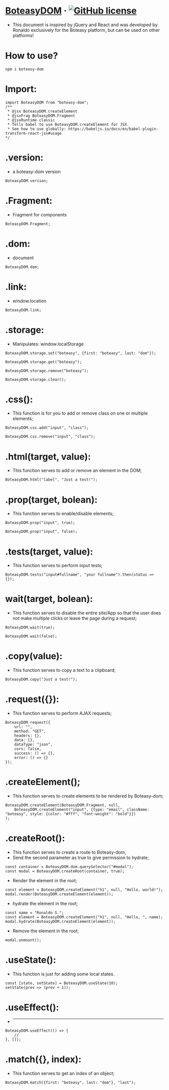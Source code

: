 # [BoteasyDOM](https://www.boteasy.net/) &middot; [![GitHub license](https://img.shields.io/badge/license-MIT-blue.svg)](https://github.com/theronaldostar/boteasy-dom/blob/main/LICENSE)

* This document is inspired by jQuery and React and was developed by Ronaldo exclusively for the Boteasy platform, but can be used on other platforms!

# How to use?

```shell
npm i boteasy-dom
```

# Import:

```shell
import BoteasyDOM from "boteasy-dom";
/**
 * @jsx BoteasyDOM.createElement
 * @jsxFrag BoteasyDOM.Fragment
 * @jsxRuntime classic
 * Tells babel to use BoteasyDOM.createElement for JSX.
 * See how to use globally: https://babeljs.io/docs/en/babel-plugin-transform-react-jsx#usage
*/
```

# .version:
* a boteasy-dom version

```shell
BoteasyDOM.version;
```

# .Fragment:
* Fragment for components

```shell
BoteasyDOM.Fragment;
```

# .dom:
* document

```shell
BoteasyDOM.dom;
```

# .link:
* window.location

```shell
BoteasyDOM.link;
```

# .storage:
* Manipulates: window.localStorage

```shell
BoteasyDOM.storage.set("boteasy", {first: "boteasy", last: "dom"});
```

```shell
BoteasyDOM.storage.get("boteasy");
```

```shell
BoteasyDOM.storage.remove("boteasy");
```

```shell
BoteasyDOM.storage.clear();
```

# .css():
* This function is for you to add or remove class on one or multiple elements;

```shell
BoteasyDOM.css.add("input", "class");
```

```shell
BoteasyDOM.css.remove("input", "class");
```

# .html(target, value):
* This function serves to add or remove an element in the DOM;

```shell
BoteasyDOM.html("label", "Just a test!");
```

# .prop(target, bolean):
* This function serves to enable/disable elements;

```shell
BoteasyDOM.prop("input", true);
```

```shell
BoteasyDOM.prop("input", false);
```

# .tests(target, value):
* This function serves to perform input tests;

```shell
BoteasyDOM.tests("input#fullname", "your fullname").then(status => {});
```

# wait(target, bolean):
* This function serves to disable the entire site/App so that the user does not make multiple clicks or leave the page during a request;

```shell
BoteasyDOM.wait(true);
```

```shell
BoteasyDOM.wait(false);
```

# .copy(value):
* This function serves to copy a text to a clipboard;

```shell
BoteasyDOM.copy("Just a test!");
```

# .request({}):
* This function serves to perform AJAX requests;

```shell
BoteasyDOM.request({
	url: "",
	method: "GET",
	headers: {},
	data: {},
	dataType: "json",
	cors: false,
	success: () => {},
	error: () => {}
});
```

# .createElement();
* This function serves to create elements to be rendered by Boteasy-dom;

```shell
BoteasyDOM.createElement(BoteasyDOM.Fragment, null,
	BoteasyDOM.createElement("input", {type: "email", className: "boteasy", style: {color: "#fff", "font-weight": "bold"}})
);
```

# .createRoot():
* This function serves to create a route to Boteasy-dom,
* Send the second parameter as  true to give permission to hydrate;

```shell
const container = BoteasyDOM.dom.querySelector("#modal");
const modal = BoteasyDOM.createRoot(container, true);
```

* Render the element in the root;

```shell
const element = BoteasyDOM.createElement("h1", null, "Hello, world!");
modal.render(BoteasyDOM.createElement(element));
```

* hydrate the element in the root;

```shell
const name = "Ronaldo S.";
const element = BoteasyDOM.createElement("h1", null, "Hello, ", name);
modal.hydrate(BoteasyDOM.createElement(element));
```

* Remove the element in the root;

```shell
modal.unmount();
```

# .useState():
* This function is just for adding some local states.

```shell
const [state, setState] = BoteasyDOM.useState(10);
setState(prev => (prev + 1));
```

# .useEffect():
* ---

```shell
BoteasyDOM.useEffect(() => {
	//
}, []);
```

# .match({}, index):
* This function serves to get an index of an object;

```shell
BoteasyDOM.match({first: "boteasy", last: "dom"}, "last");
```